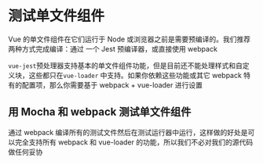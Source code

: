 # 测试单文件组件

Vue 的单文件组件在它们运行于 Node 或浏览器之前是需要预编译的。我们推荐两种方式完成编译：通过
一个 Jest 预编译器，或直接使用 webpack

`vue-jest`预处理器支持基本的单文件组件功能，但是目前还不能处理样式和自定义块，这些都只在`vue-loader`
中支持。如果你依赖这些功能或其它 webpack 特有的配置项，那么你需要基于 webpack + vue-loader 进行设置

## 用 Mocha 和 webpack 测试单文件组件

通过 webpack 编译所有的测试文件然后在测试运行器中运行，这样做的好处是可以完全支持所有 webpack 和 vue-loader
的功能，所以我们不必对我们的源代码做任何妥协
